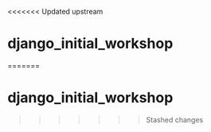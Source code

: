 <<<<<<< Updated upstream
# django_initial_workshop
=======
# django_initial_workshop
>>>>>>> Stashed changes
